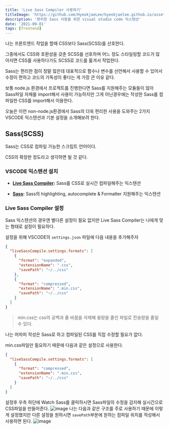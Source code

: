 ```yaml
---
title: 'Live Sass Compiler 사용하기'
titleImage: 'https://github.com/HyeokjaeLee/hyeokjaelee.github.io/assets/71566740/f3841a12-33f5-4994-b147-b38b5a3f5e23'
description: '편리한 Sass 사용을 위한 visual studio code 익스텐션'
date: '2021-09-01'
tags: [frontend]
---
```


나는 프론트엔드 작업을 할때 CSS보다 Sass(SCSS)를 선호한다.

그중에서도 CSS와 호환성을 갖춘 SCSS를 선호하며 어느 정도 스타일링할 코드가 많아지면 CSS를 사용하다가도 SCSS로 코드를 옮겨서 작업한다.

Sass는 편리한 점이 정말 많은데 대표적으로 함수나 변수를 선언해서 사용할 수 있어서 수정이 편하고 코드의 가독성이 좋다는 게 가장 큰 이유 같다.

보통 node.js 환경에서 프로젝트를 진행한다면 Sass를 지원해주는 모듈들이 많아 Sass파일 자체를 import해서 사용이 가능하지만 그게 아닌경우에는 작성한 Sass를 컴파일한 CSS를 import해서 이용한다.

오늘은 이런 non-node.js환경에서 Sass의 더욱 편리한 사용을 도와주는 2가지 VSCODE 익스텐션과 기본 설정을 소개해보려 한다.

## Sass(SCSS)

Sass는 CSS로 컴파일 가능한 스크립트 언어이다.

CSS의 확장판 정도라고 생각하면 될 것 같다.

### VSCODE 익스텐션 설치

- **[Live Sass Compiler](https://marketplace.visualstudio.com/items?itemName=ritwickdey.live-sass):** Sass를 CSS로 실시간 컴파일해주는 익스텐션

- **[Sass](https://marketplace.visualstudio.com/items?itemName=Syler.sass-indented):** Sass의 highlighting, autocomplete & Formatter 지원해주는 익스텐션

### Live Sass Compiler 설정

Sass 익스텐션의 경우엔 별다른 설정이 필요 없지만 Live Sass Compiler는 나에게 맞는 형태로 설정이 필요하다.

설정을 위해 VSCODE의 `settings.json` 파일에 다음 내용을 추가해주자

```json
{
  "liveSassCompile.settings.formats": [
    {
      "format": "expanded",
      "extensionName": ".css",
      "savePath": "~/../css"
    },
    {
      "format": "compressed",
      "extensionName": ".min.css",
      "savePath": "~/../css"
    }
  ]
}
```

> min.css는 css의 공백과 줄 바꿈을 삭제해 용량을 줄인 파일로 전송량을 줄일 수 있다.

나는 어차피 작성은 Sass로 하고 컴파일된 CSS를 직접 수정할 필요가 없다.

min.css파일만 필요하기 때문에 다음과 같은 설정으로 사용한다.

```json
{
  "liveSassCompile.settings.formats": [
    {
      "format": "compressed",
      "extensionName": ".min.css",
      "savePath": "~/../css"
    }
  ]
}
```

설정후 우측 하단에 Watch Sass를 클릭하시면 Sass파일의 수정을 감지해 실시간으로 CSS파일을 만들어준다.
![image](https://github.com/HyeokjaeLee/hyeokjaelee.github.io/assets/71566740/a9616878-13e1-4d9a-a56c-52820b54d377)
나는 다음과 같은 구조를 주로 사용하기 때문에 이렇게 설정했지만 다른 설정을 원하시면 `savePath`부분에 원하는 컴파일 위치를 작성해서 사용하면 된다.
![image](https://github.com/HyeokjaeLee/hyeokjaelee.github.io/assets/71566740/f6ae0829-8fff-4537-9c5f-dff53fc22559)
